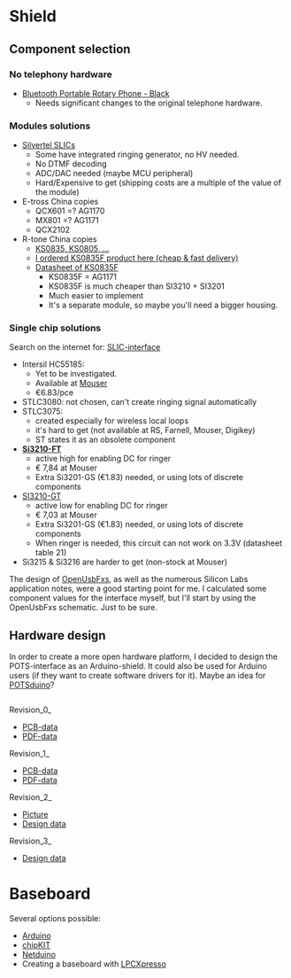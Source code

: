 # Shield #
## Component selection ##
### No telephony hardware ###
  * [Bluetooth Portable Rotary Phone - Black](https://www.sparkfun.com/products/9803)
    * Needs significant changes to the original telephone hardware.
### Modules solutions ###
  * [Silvertel SLICs](http://www.silvertel.com/tel_products.htm)
    * Some have integrated ringing generator, no HV needed.
    * No DTMF decoding
    * ADC/DAC needed (maybe MCU peripheral)
    * Hard/Expensive to get (shipping costs are a multiple of the value of the module)
  * E-tross China copies
    * QCX601 =? AG1170
    * MX801 =? AG1171
    * QCX2102
  * R-tone China copies
    * [KS0835, KS0805, ...](http://www.r-tone.com/en/ProductList.asp?SortID=19)
    * [I ordered KS0835F product here (cheap & fast delivery)](http://www.aliexpress.com/store/product/RING-SLIC-module-KS0835F-same-as-AG1171-AG1170/203008_535930990.html)
    * [Datasheet of KS0835F](http://www.r-tone.com/Upload/DownFiles/KS0835F_SLIC_SPEC_V1_1.pdf)
      * KS0835F = AG1171
      * KS0835F is much cheaper than SI3210 + SI3201
      * Much easier to implement
      * It's a separate module, so maybe you'll need a bigger housing.
### Single chip solutions ###
Search on the internet for: [SLIC-interface](http://lmgtfy.com/?q=SLIC+interface)
  * Intersil HC55185:
    * Yet to be investigated.
    * Available at [Mouser](http://be.mouser.com/ProductDetail/Intersil/HC55185DIMZ/?qs=%2fha2pyFaduh7RyBEUrtKaUaC43acXUnqGr8WYToSvGQ%3d)
    * €6.83/pce
  * STLC3080: not chosen, can't create ringing signal automatically
  * STLC3075:
    * created especially for wireless local loops
    * it's hard to get (not available at RS, Farnell, Mouser, Digikey)
    * ST states it as an obsolete component
  * **[Si3210-FT](http://www.silabs.com/Marcom%20Documents/Resources/Si3210ProductBrief.pdf)**
    * active high for enabling DC for ringer
    * € 7,84 at Mouser
    * Extra Si3201-GS (€1.83) needed, or using lots of discrete components
  * [SI3210-GT](http://www.silabs.com/Marcom%20Documents/Resources/Si3210ProductBrief.pdf)
    * active low for enabling DC for ringer
    * € 7,03 at Mouser
    * Extra Si3201-GS (€1.83) needed, or using lots of discrete components
    * When ringer is needed, this circuit can not work on 3.3V (datasheet table 21)
  * Si3215 & Si3216 are harder to get (non-stock at Mouser)


The design of [OpenUsbFxs](http://code.google.com/p/openusbfxs/), as well as the numerous Silicon Labs application notes, were a good starting point for me.
I calculated some component values for the interface myself, but I'll start by using the OpenUsbFxs schematic.  Just to be sure.

## Hardware design ##

In order to create a more open hardware platform, I decided to design the POTS-interface as an Arduino-shield.
It could also be used for Arduino users (if they want to create software drivers for it).  Maybe an idea for [POTSduino](http://code.google.com/p/potsduino/)?

![![](http://telephonewll.googlecode.com/files/POTSduino_small_R0.png)](http://telephonewll.googlecode.com/files/POTSduino_large_R0.png)

Revision_0_
  * [PCB-data](http://telephonewll.googlecode.com/files/BRD110731_0.zip)
  * [PDF-data](http://telephonewll.googlecode.com/files/POTSduino_0.PDF)

Revision_1_
  * [PCB-data](http://telephonewll.googlecode.com/files/BRD111107_1.zip)
  * [PDF-data](http://telephonewll.googlecode.com/files/BRD111107_R1.00.PDF)

Revision_2_
  * [Picture](http://telephonewll.googlecode.com/files/BRD111107_2.JPG)
  * [Design data](http://telephonewll.googlecode.com/files/BRD111107_R2.00.PDF)

Revision_3_
  * [Design data](http://telephonewll.googlecode.com/files/BRD111107_3.PDF)

# Baseboard #
Several options possible:
  * [Arduino](http://www.arduino.cc/)
  * [chipKIT](chipkitInstallation.md)
  * [Netduino](http://netduino.com/netduino/)
  * Creating a baseboard with [LPCXpresso](HardwareDevelopment.md)